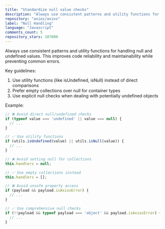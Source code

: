 ```yaml
---
title: "Standardize null value checks"
description: "Always use consistent patterns and utility functions for handling null and undefined values. This improves code reliability and maintainability while preventing common errors."
repository: "axios/axios"
label: "Null Handling"
language: "Javascript"
comments_count: 5
repository_stars: 107000
---
```


Always use consistent patterns and utility functions for handling null and undefined values. This improves code reliability and maintainability while preventing common errors.

Key guidelines:
1. Use utility functions (like isUndefined, isNull) instead of direct comparisons
2. Prefer empty collections over null for container types
3. Use explicit null checks when dealing with potentially undefined objects

Example:
```javascript
// ❌ Avoid direct null/undefined checks
if (typeof value === 'undefined' || value === null) {
  // ...
}

// ✅ Use utility functions
if (utils.isUndefined(value) || utils.isNull(value)) {
  // ...
}

// ❌ Avoid setting null for collections
this.handlers = null;

// ✅ Use empty collections instead
this.handlers = [];

// ❌ Avoid unsafe property access
if (payload && payload.isAxiosError) {
  // ...
}

// ✅ Use comprehensive null checks
if (!!payload && typeof payload === 'object' && payload.isAxiosError) {
  // ...
}
```